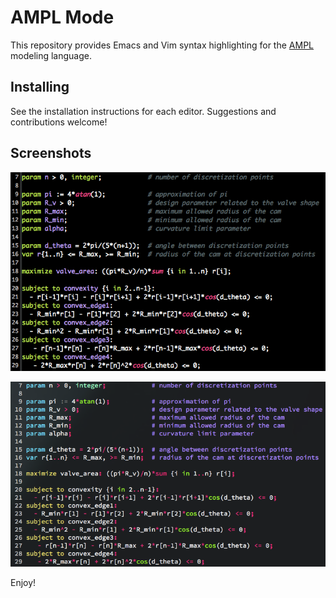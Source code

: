 # AMPL Mode

This repository provides Emacs and Vim syntax highlighting for the [AMPL](http://www.ampl.com) modeling language.

## Installing

See the installation instructions for each editor. Suggestions and contributions welcome!

## Screenshots

![Aquamacs 2.5 with Molokai Theme](sshots/emacs.png?raw=true)

![Vim 7.4 in iTerm2 with Molokai Theme](sshots/vim.png?raw=true)

Enjoy!
